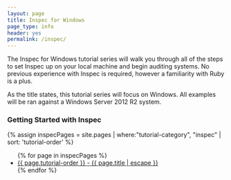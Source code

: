 ```yaml
---
layout: page
title: Inspec for Windows
page_type: info
header: yes
permalink: /inspec/
---
```


The Inspec for Windows tutorial series will walk you through all of the steps to set Inspec up on your local machine and begin auditing systems. No previous experience with Inspec is required, however a familiarity with Ruby is a plus.

As the title states, this tutorial series will focus on Windows. All examples will be ran against a Windows Server 2012 R2 system.

<h3>Getting Started with Inspec</h3>

{% assign inspecPages = site.pages | where:"tutorial-category", "inspec" | sort: 'tutorial-order' %}
<ul>
{% for page in inspecPages %}
  <li><a href="{{ page.url | prepend: full_base_url }}">{{ page.tutorial-order }} - {{ page.title | escape }}</a></li>
{% endfor %}
</ul>
